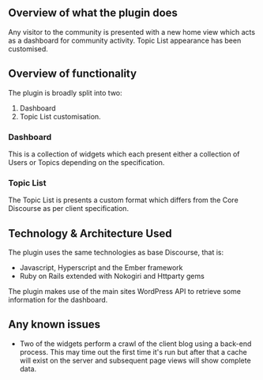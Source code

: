 ## Overview of what the plugin does

Any visitor to the community is presented with a new home view which acts as a dashboard for community activity.  Topic List appearance has been customised.

## Overview of functionality

The plugin is broadly split into two:

1. Dashboard
2. Topic List customisation.

### Dashboard

This is a collection of widgets which each present either a collection of Users or Topics depending on the specification.


### Topic List

The Topic List is presents a custom format which differs from the Core Discourse as per client specification.

## Technology & Architecture Used

The plugin uses the same technologies as base Discourse, that is:

- Javascript, Hyperscript and the Ember framework
- Ruby on Rails extended with Nokogiri and Httparty gems

The plugin makes use of the main sites WordPress API to retrieve some information for the dashboard.

## Any known issues

- Two of the widgets perform a crawl of the client blog using a back-end process.  This may time out the first time it's run but after that a cache will exist on the server and subsequent page views will show complete data.

